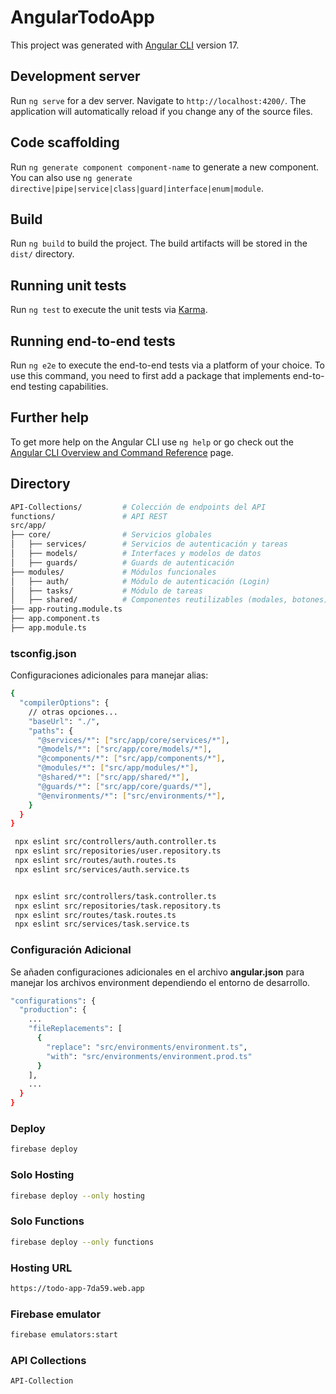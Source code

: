 # AngularTodoApp

This project was generated with [Angular CLI](https://github.com/angular/angular-cli) version 17.

## Development server

Run `ng serve` for a dev server. Navigate to `http://localhost:4200/`. The application will automatically reload if you change any of the source files.

## Code scaffolding

Run `ng generate component component-name` to generate a new component. You can also use `ng generate directive|pipe|service|class|guard|interface|enum|module`.

## Build

Run `ng build` to build the project. The build artifacts will be stored in the `dist/` directory.

## Running unit tests

Run `ng test` to execute the unit tests via [Karma](https://karma-runner.github.io).

## Running end-to-end tests

Run `ng e2e` to execute the end-to-end tests via a platform of your choice. To use this command, you need to first add a package that implements end-to-end testing capabilities.

## Further help

To get more help on the Angular CLI use `ng help` or go check out the [Angular CLI Overview and Command Reference](https://angular.io/cli) page.

## Directory

```bash
API-Collections/         # Colección de endpoints del API
functions/               # API REST
src/app/
├── core/                # Servicios globales
│   ├── services/        # Servicios de autenticación y tareas
│   ├── models/          # Interfaces y modelos de datos
│   ├── guards/          # Guards de autenticación
├── modules/             # Módulos funcionales
│   ├── auth/            # Módulo de autenticación (Login)
│   ├── tasks/           # Módulo de tareas
│   ├── shared/          # Componentes reutilizables (modales, botones)
├── app-routing.module.ts
├── app.component.ts
├── app.module.ts
```

### tsconfig.json

Configuraciones adicionales para manejar alias:

```bash
{
  "compilerOptions": {
    // otras opciones...
    "baseUrl": "./",
    "paths": {
      "@services/*": ["src/app/core/services/*"],
      "@models/*": ["src/app/core/models/*"],
      "@components/*": ["src/app/components/*"],
      "@modules/*": ["src/app/modules/*"],
      "@shared/*": ["src/app/shared/*"],
      "@guards/*": ["src/app/core/guards/*"],
      "@environments/*": ["src/environments/*"],
    }
  }
}
```

```bash
 npx eslint src/controllers/auth.controller.ts
 npx eslint src/repositories/user.repository.ts
 npx eslint src/routes/auth.routes.ts
 npx eslint src/services/auth.service.ts


 npx eslint src/controllers/task.controller.ts
 npx eslint src/repositories/task.repository.ts
 npx eslint src/routes/task.routes.ts
 npx eslint src/services/task.service.ts
```

### Configuración Adicional

Se añaden configuraciones adicionales en el archivo **angular.json** para manejar los archivos environment dependiendo el entorno de desarrollo.

```bash
"configurations": {
  "production": {
    ...
    "fileReplacements": [
      {
        "replace": "src/environments/environment.ts",
        "with": "src/environments/environment.prod.ts"
      }
    ],
    ...
  }
}
```

### Deploy

```bash
firebase deploy
```

### Solo Hosting

```bash
firebase deploy --only hosting
```

### Solo Functions

```bash
firebase deploy --only functions
```

### Hosting URL

```bash
https://todo-app-7da59.web.app
```

### Firebase emulator

```bash
firebase emulators:start
```

### API Collections

```bash
API-Collection
```
